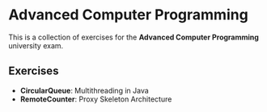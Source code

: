 # Advanced Computer Programming
This is a collection of exercises for the **Advanced Computer Programming** university exam.

## Exercises
* **CircularQueue**: Multithreading in Java
* **RemoteCounter**: Proxy Skeleton Architecture